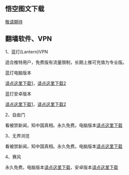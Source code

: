  
<h2><a href="#悟空图文下载" aria-hidden="true" class="anchor" id="user-content-WKTW"></a>悟空图文下载</h2>

<p><a href="#">敬请期待</a></p>


<h2><a href="#翻墙软件、VPN" aria-hidden="true" class="anchor" id="user-content-VPN"></a>翻墙软件、VPN</h2>

<p>1、蓝灯(Lantern)VPN</p>
<p>适合推特用户，免费版有流量限制，长期上推可充值为专业版。</p>
<p>蓝灯电脑版本<p><a href="https://raw.githubusercontent.com/getlantern/lantern-binaries/master/lantern-installer.exe">请点这里下载1</a>，<a href="https://s3.amazonaws.com/lantern/lantern-installer.exe">请点这里下载2</a></p>
<p>蓝灯安卓版本<p><a href="https://raw.githubusercontent.com/getlantern/lantern-binaries/master/lantern-installer.apk">请点这里下载1</a>，<a href="https://s3.amazonaws.com/lantern/lantern-installer.apk">请点这里下载2</a></p>

<p>2、自由门</p>
<p>看被禁新闻，知中国真相。永久免费。电脑版本<a href="https://raw.githubusercontent.com/opipe/Up/master/Tools/FG.zip"><u>请点这里下载</u></a></p>

<p>3、无界浏览</p>
<p>看被禁新闻，知中国真相。永久免费。电脑版本<a href="https://raw.githubusercontent.com/opipe/Up/master/Tools/UM.apk"><u>请点这里下载</u></a></p>

<p>4、赛风</p>
<p>永久免费。电脑版本<a href="https://s3.amazonaws.com/hum9-lwg8-qa2w/psiphon3.exe"><u>请点这里下载</u></a>，安卓版本<a href="https://s3.amazonaws.com/hum9-lwg8-qa2w/PsiphonAndroid.apk"><u>请点这里下载</u></a></p>

